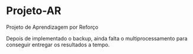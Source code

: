 # Projeto-AR
Projeto de Aprendizagem por Reforço

Depois de implementado o backup, ainda falta o multiprocessamento para conseguir entregar os resultados a tempo.
